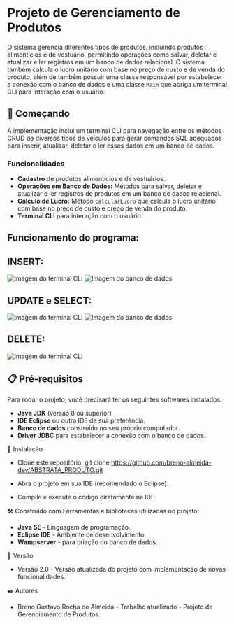 # Projeto de Gerenciamento de Produtos
O sistema gerencia diferentes tipos de produtos, incluindo produtos alimentícios e de vestuário, permitindo operações como salvar, deletar e atualizar e ler registros em um banco de dados relacional. O sistema também calcula o lucro unitário com base no preço de custo e de venda do produto, além de também possuir uma classe responsável por estabelecer a conexão com o banco de dados e uma classe `Main`
que abriga um terminal CLI para interação com o usuário.


## 🚀 Começando

A implementação inclui um terminal CLI para navegação entre os métodos CRUD de diversos tipos de veículos para gerar comandos SQL adequados para inserir, atualizar, deletar e ler esses dados em um banco de dados.  

### Funcionalidades

- **Cadastro** de produtos alimentícios e de vestuários.
- **Operações em Banco de Dados:** Métodos para salvar, deletar e atualizar e ler registros de produtos em um banco de dados relacional.
- **Cálculo de Lucro:** Método `calcularLucro` que calcula o lucro unitário com base no preço de custo e preço de venda do produto.
- **Terminal CLI** para interação com o usuário.


## Funcionamento do programa:

## INSERT:
![Imagem do terminal CLI](https://github.com/breno-almeida-dev/ABSTRATA_PRODUTO/blob/master/CLI-Produtos-1.png)
![Imagem do banco de dados](https://github.com/breno-almeida-dev/ABSTRATA_PRODUTO/blob/master/BD-Produtos-1.png)

## UPDATE e SELECT:
![Imagem do terminal CLI](https://github.com/breno-almeida-dev/ABSTRATA_PRODUTO/blob/master/CLI-Produtos-2.png)
![Imagem do banco de dados](https://github.com/breno-almeida-dev/ABSTRATA_PRODUTO/blob/master/BD-Produtos-2.png)

## DELETE:
![Imagem do terminal CLI](https://github.com/breno-almeida-dev/ABSTRATA_PRODUTO/blob/master/CLI-Produtos-3.png)


## 📋 Pré-requisitos

Para rodar o projeto, você precisará ter os seguintes softwares instalados:

- **Java JDK** (versão 8 ou superior)
- **IDE Eclipse** ou outra IDE de sua preferência.
- **Banco de dados** construído no seu próprio computador.
- **Driver JDBC** para estabelecer a conexão com o banco de dados.

🔧 Instalação
- Clone este repositório:
    git clone https://github.com/breno-almeida-dev/ABSTRATA_PRODUTO.git
  
- Abra o projeto em sua IDE (recomendado o Eclipse).
- Compile e execute o código diretamente na IDE
  
  

🛠️ Construído com
Ferramentas e bibliotecas utilizadas no projeto:

- **Java SE** - Linguagem de programação.
- **Eclipse IDE** - Ambiente de desenvolvimento.
- **Wampserver** - para criação do banco de dados.



📌 Versão
- Versão 2.0 - Versão atualizada do projeto com implementação de novas funcionalidades.



✒️ Autores
- Breno Gustavo Rocha de Almeida - Trabalho atualizado - Projeto de Gerenciamento de Produtos.

